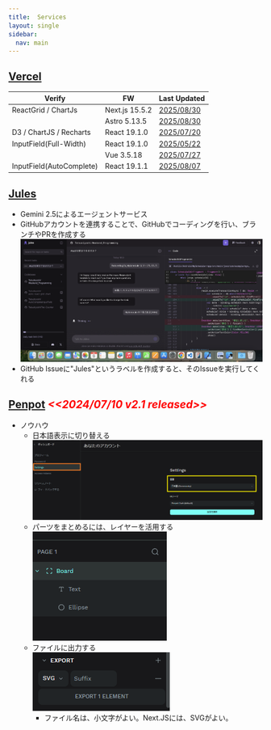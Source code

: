 ```yaml
---
title:  Services
layout: single
sidebar:
  nav: main
---
```


##  [Vercel](https://vercel.com/)

  |Verify                   |FW              |Last Updated
  |-------------------------|----------------|----------
  |ReactGrid / ChartJs      |Next.js 15.5.2  |[2025/08/30](https://next-grid-chart.vercel.app/)
  |                         |Astro 5.13.5    |[2025/08/30](https://astro-react-grid-chart.vercel.app/)
  |D3 / ChartJS / Recharts  |React 19.1.0    |[2025/07/20](https://graph-libraries.vercel.app/)
  |InputField(Full-Width)   |React 19.1.0    |[2025/05/22](https://ya-full-width-input-field.vercel.app/)
  |                         |Vue 3.5.18      |[2025/07/27](https://ya-full-width-input-field-for-vue.vercel.app/)
  |InputField(AutoComplete) |React 19.1.1    |[2025/08/07](https://auto-complete-input-field.vercel.app/)

##  [Jules](https://jules.google.com/)

- Gemini 2.5によるエージェントサービス
- GitHubアカウントを連携することで、GitHubでコーディングを行い、ブランチやPRを作成する
  ![Jules Agent](/images/Services/20250809_Jules.png)
- GitHub Issueに"Jules"というラベルを作成すると、そのIssueを実行してくれる

##  [Penpot](https://design.penpot.app/) <span style="color: red;">*<<2024/07/10 v2.1 released>>*</span>
  - ノウハウ
    - 日本語表示に切り替える<BR />
      ![Setting](/images/Penpot/20240421_Setting.png)
    - パーツをまとめるには、レイヤーを活用する<BR />
      ![Layer](/images/Penpot/20240421_Layer.png)
    - ファイルに出力する<BR />
      ![Export](/images/Penpot/20240421_Export.png)
      - ファイル名は、小文字がよい。Next.JSには、SVGがよい。
